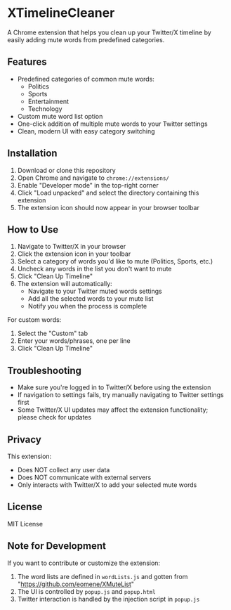 # XTimelineCleaner

A Chrome extension that helps you clean up your Twitter/X timeline by easily adding mute words from predefined categories.

## Features

- Predefined categories of common mute words:
  - Politics
  - Sports
  - Entertainment
  - Technology
- Custom mute word list option
- One-click addition of multiple mute words to your Twitter settings
- Clean, modern UI with easy category switching

## Installation

1. Download or clone this repository
2. Open Chrome and navigate to `chrome://extensions/`
3. Enable "Developer mode" in the top-right corner
4. Click "Load unpacked" and select the directory containing this extension
5. The extension icon should now appear in your browser toolbar

## How to Use

1. Navigate to Twitter/X in your browser
2. Click the extension icon in your toolbar
3. Select a category of words you'd like to mute (Politics, Sports, etc.)
4. Uncheck any words in the list you don't want to mute
5. Click "Clean Up Timeline"
6. The extension will automatically:
   - Navigate to your Twitter muted words settings
   - Add all the selected words to your mute list
   - Notify you when the process is complete

For custom words:
1. Select the "Custom" tab
2. Enter your words/phrases, one per line
3. Click "Clean Up Timeline"

## Troubleshooting

- Make sure you're logged in to Twitter/X before using the extension
- If navigation to settings fails, try manually navigating to Twitter settings first
- Some Twitter/X UI updates may affect the extension functionality; please check for updates

## Privacy

This extension:
- Does NOT collect any user data
- Does NOT communicate with external servers
- Only interacts with Twitter/X to add your selected mute words

## License

MIT License

## Note for Development

If you want to contribute or customize the extension:

1. The word lists are defined in `wordLists.js` and gotten from "https://github.com/eomene/XMuteList"
2. The UI is controlled by `popup.js` and `popup.html`
3. Twitter interaction is handled by the injection script in `popup.js` 
